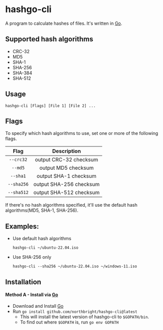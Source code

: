 # hashgo-cli

A program to calculate hashes of files.
It's written in [Go](https://go.dev/).

## Supported hash algorithms
* CRC-32
* MD5
* SHA-1
* SHA-256
* SHA-384
* SHA-512

## Usage
```
hashgo-cli [Flags] [File 1] [File 2] ...
```

## Flags
To specify which hash algorithms to use, set one or more of the following flags.

| Flag | Description |
| :--: | :--: |
| `--crc32` | output CRC-32 checksum |
| `--md5` | output MD5 checksum |
| `--sha1` | output SHA-1 checksum |
| `--sha256` | output SHA-256 checksum |
| `--sha512` | output SHA-512 checksum |

If there's no hash algorithms specified, it'll use the default hash algorithms(MD5, SHA-1, SHA-256).

## Examples:
* Use default hash algorithms

  ```
  hashgo-cli ~/ubuntu-22.04.iso
  ```

* Use SHA-256 only

  ```
  hashgo-cli --sha256 ~/ubuntu-22.04.iso ~/windows-11.iso
  ```

## Installation
#### Method A - Install via [Go](https://go.dev/)
* Download and Install [Go](https://go.dev/doc/install)
* Run `go install github.com/northbright/hashgo-cli@latest`
  * This will install the latest version of hashgo-cli to `$GOPATH/bin`.
  * To find out where `$GOPATH` is, run `go env GOPATH`
